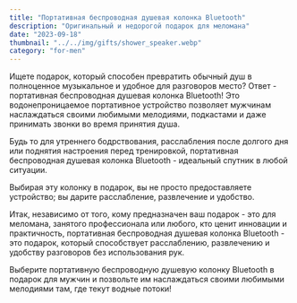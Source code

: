 ```yaml
---
title: "Портативная беспроводная душевая колонка Bluetooth"
description: "Оригинальный и недорогой подарок для меломана"
date: "2023-09-18"
thumbnail: "../../img/gifts/shower_speaker.webp"
category: "for-men"
---
```

Ищете подарок, который способен превратить обычный душ в полноценное музыкальное и удобное для разговоров место? Ответ - портативная беспроводная душевая колонка Bluetooth! Это водонепроницаемое портативное устройство позволяет мужчинам наслаждаться своими любимыми мелодиями, подкастами и даже принимать звонки во время принятия душа.

Будь то для утреннего бодрствования, расслабления после долгого дня или поднятия настроения перед тренировкой, портативная беспроводная душевая колонка Bluetooth - идеальный спутник в любой ситуации.

Выбирая эту колонку в подарок, вы не просто предоставляете устройство; вы дарите расслабление, развлечение и удобство.

Итак, независимо от того, кому предназначен ваш подарок - это для меломана, занятого профессионала или любого, кто ценит инновации и практичность, портативная беспроводная душевая колонка Bluetooth - это подарок, который способствует расслаблению, развлечению и удобству разговоров без использования рук.

Выберите портативную беспроводную душевую колонку Bluetooth в подарок для мужчин и позвольте им наслаждаться своими любимыми мелодиями там, где текут водные потоки!
